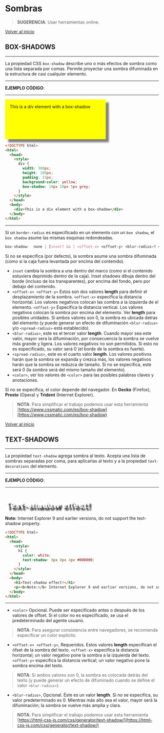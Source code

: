 # Sombras

> **SUGERENCIA**: Usar herramientas online.

[Volver al inicio](#-Sombras)

## BOX-SHADOWS

---------------------------------------------------------------------------

La propiedad CSS `box-shadow` describe uno o más efectos de sombra como una lista separada por comas. Permite proyectar una sombra difuminada en la estructura de casi cualquier elemento.

---------------------------------------------------------------------------

**EJEMPLO CÓDIGO**: 

---------------------------------------------------------------------------

<div style="width: 300px;  height: 100px; padding: 15px; background-color: yellow; box-shadow: 10px 10px 5px grey;">This is a div element with a box-shadow</div>

```html
<!DOCTYPE html>
<html>
  <head>
    <style> 
      div {
        width: 300px;
        height: 100px;
        padding: 15px;
        background-color: yellow;
        box-shadow: 10px 10px 5px grey;
      }
    </style>
  </head>
  <body>
    <div>This is a div element with a box-shadow</div>
  </body>
</html>
```

---------------------------------------------------------------------------

Si un `border-radius` es especificado en un elemento con un `box shadow`, el `box shadow` asume las mismas esquinas redondeadas.

```css
box-shadow:  none | [inset? && [ <offset-x> <offset-y> <blur-radius>? <spread-radius>? <color>? ] ]#
```

Si no se especifica (por defecto), la sombra asume una sombra difuminada (como si la caja fuera levantada por encima del contenido).

* `inset` cambia la sombra a una dentro del marco (como si el contenido estuviera deprimido dentro de la caja). Inset shadows dibuja dentro del borde (incluso de los transparentes), por encima del fondo, pero por debajo del contenido.
* `<offset-x> <offset-y>`
Estos son dos valores **length** para definir el desplazamiento de la sombra. `<offset-x>` especifica la distancia horizontal. Los valores negativos colocan las combra a la izquierda de el elemento. `<offset-y>` Especifica la distancia vertical. Los valores negativos colocan la sombra por encima del elemento. Ver **length** para posibles unidades.
Si ambos valores son 0, la sombra es ubicada detras del elemento (y puede generar un efecto de difuminación `<blur-radius>` y/o `<spread-radius>` está establecido).
* `<blur-radius>`, este es el tercer valor **length**. Cuando mayor sea este valor, mayor sera la difuminación, por consecuencia la sombra se vuelve más grande y ligera. Los valores negativos no son permitidos. Si esto no es especificado, su valor será 0 (el borde de la sombra es fuerte).
* `<spread-radius>`, este es el cuarto valor **length**. Los valores positivos harán que la sombra se expanda y crezca más, los valores negativos harán que la sombra se reduzca de tamaño. Si no se especifica, este será 0 (la sombra será del mismo tamaño del elemento).
* `<color>`, ver los valores de `<color>` para las posibles palabras claves y anotaciones.

Si no se especifica, el color depende del navegador. En **Gecko** (Firefox), **Presto** (Opera) y **Trident** (Internet Explorer). 

> **NOTA**: Para simplificar el trabajo podemos usar esta herramienta [https://www.cssmatic.com/es/box-shadow](https://www.cssmatic.com/es/box-shadow)

[Volver al inicio](#-Sombras)

## TEXT-SHADOWS

---------------------------------------------------------------------------

La propiedad `text-shadow` agrega sombra al texto. Acepta una lista de sombras separadas por coma, para aplicarlas al texto y a la propiedad `text-decorations` del elemento.

---------------------------------------------------------------------------

**EJEMPLO CÓDIGO**: 

---------------------------------------------------------------------------

<h1 style="color: white; text-shadow: 8px 8px 4px #000000;">Text-shadow effect!</h1>
<p><b>Note:</b> Internet Explorer 9 and earlier versions, do not support the text-shadow property.</p>

```html
<!DOCTYPE html>
<html>
  <head>
    <style>
      h1 {
        color: white;
        text-shadow: 8px 8px 4px #000000;
      }
    </style>
  </head>
  <body>
    <h1>Text-shadow effect!</h1>
    <p><b>Note:</b> Internet Explorer 9 and earlier versions, do not support the text-shadow property.</p>
  </body>
</html>
```

---------------------------------------------------------------------------

* `<color>` Opcional. Puede ser especificado antes o después de los valores de offset. Si el color no es especificado, se usa el predeterminado del agente usuario.
> **NOTA**: Para asegurar consistencia entre navegadores, se recomienda especificar un color explícito.
* `<offset-x> <offset-y>`, Requeridos. Estos valores **length** especifican el ófset de la sombra del texto. `<offset-x>` especifica la distancia horizontal; un valor negativo pone la sombra a la izquierda del texto. `<offset-y>` especifica la distancia vertical; un valor negativo pone la sombra encima del texto. 
> **NOTA**: Si ambos valores son 0, la sombra es colocada detrás del texto (y puede generar un efecto de difuminado cuando se define el valor `<blur-radius>`).
* `<blur-radius>`, Opcional. Éste es un valor **length**. Si no se especifica, su valor predeterminado es 0. Mientras más alto sea el valor, mayor será la difuminación; la sombra se vuelve más amplia y clara.

> **NOTA**: Para simplificar el trabajo podemos usar esta herramienta [https://html-css-js.com/css/generator/text-shadow/](https://html-css-js.com/css/generator/text-shadow/)